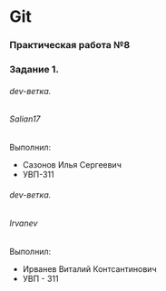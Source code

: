 # Git
### Практическая работа №8
### Задание 1.

###### dev-ветка. 
###### Salian17

Выполнил:
* Сазонов Илья Сергеевич
* УВП-311

###### dev-ветка.
###### Irvanev
Выполнил:
* Ирванев Виталий Контсантинович
* УВП - 311